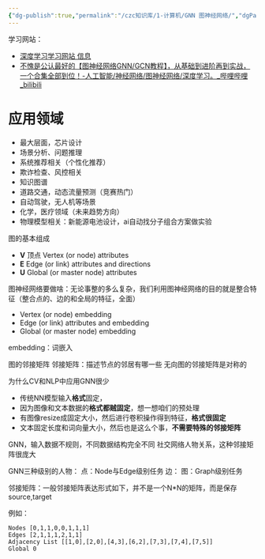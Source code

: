 ```yaml
---
{"dg-publish":true,"permalink":"/czc知识库/1-计算机/GNN 图神经网络/","dgPassFrontmatter":true,"created":"2024-06-24T12:21:09.792+08:00","updated":"2024-12-08T12:27:33.508+08:00"}
---
```




学习网站：
- [深度学习学习网站 信息](机器学习相关%20坤器学习/深度学习学习网站%20信息.md)
- [不愧是公认最好的【图神经网络GNN/GCN教程】，从基础到进阶再到实战，一个合集全部到位！-人工智能/神经网络/图神经网络/深度学习。\_哔哩哔哩\_bilibili](https://www.bilibili.com/video/BV1184y1x71H)

# 应用领域
- 最大层面，芯片设计
- 场景分析、问题推理
- 系统推荐相关（个性化推荐）
- 欺诈检查、风控相关
- 知识图谱
- 道路交通，动态流量预测（竞赛热门）
- 自动驾驶，无人机等场景
- 化学，医疗领域（未来趋势方向）
- 物理模型相关：新能源电池设计，ai自动找分子组合方案做实验

图的基本组成
- **V** 顶点 Vertex (or node) attributes
- **E** Edge (or link) attributes and directions
- **U** Global (or master node) attributes

图神经网络要做啥：无论事整的多么复杂，我们利用图神经网络的目的就是整合特征（整合点的、边的和全局的特征，全面）
- Vertex (or node) embedding
- Edge (or link) attributes and embedding
- Global (or master node) embedding

embedding：词嵌入

图的邻接矩阵
邻接矩阵：描述节点的邻居有哪一些
无向图的邻接矩阵是对称的

为什么CV和NLP中应用GNN很少
- 传统NN模型输入**格式**固定，
- 因为图像和文本数据的**格式都贼固定**，想一想咱们的预处理
- 有图像resize成固定大小，然后进行卷积操作得到特征，**格式很固定**
- 文本固定长度和词向量大小，然后也是这么个事，**不需要特殊的邻接矩阵**

GNN，输入数据不规则，不同数据结构完全不同 
社交网络人物关系，这种邻接矩阵很庞大

GNN三种级别的人物：
点：Node与Edge级别任务
边：
图：Graph级别任务

邻接矩阵：一般邻接矩阵表达形式如下，并不是一个N\*N的矩阵，而是保存source,target

例如：
```
Nodes [0,1,1,0,0,1,1,1]
Edges [2,1,1,1,2,1,1]
Adjacency List [[1,0],[2,0],[4,3],[6,2],[7,3],[7,4],[7,5]]
Global 0
```